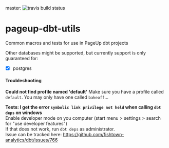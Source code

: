 master: ![travis build status](https://travis-ci.org/PageUpPeopleOrg/pageup-dbt-utils.svg?branch=master)

# pageup-dbt-utils
Common macros and tests for use in PageUp dbt projects

Other databases might be supported, but currently support is only guaranteed for:
 - [x] postgres


 #### Troubleshooting

**Could not find profile named 'default'**
Make sure you have a profile called `default`. You may only have one called `bakeoff`...

 **Tests: I get the error `symbolic link privilege not held` when calling `dbt deps` on windows** \
 Enable developer mode on you computer (start menu > settings > search for "use developer features") \
 If that does not work, run `dbt deps` as administrator. \
 Issue can be tracked here: https://github.com/fishtown-analytics/dbt/issues/766